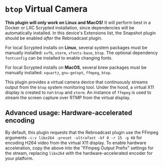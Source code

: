 # `btop` Virtual Camera

**This plugin will only work on Linux and MacOS!** It will perform best in a Docker or LXC Scrypted installation, since dependencies will be automatically installed. In this device's Extensions list, the Snapshot plugin should be enabled *after* the Rebroadcast plugin.

For local Scrypted installs on **Linux**, several system packages must be manually installed: `xvfb`, `xterm`, `xfonts-base`, `btop`. The optional dependency `fontconfig` can be installed to enable changing fonts.

For local Scrypted installs on **MacOS**, several brew packages must be manually installed: `xquartz`, `gnu-getopt`, `ffmpeg`, `btop`.

This plugin provides a virtual camera device that continuously streams output from the `btop` system monitoring tool. Under the hood, a virtual X11 display is created to run `btop` and `xterm`. An instance of `ffmpeg` is used to stream the screen capture over RTMP from the virtual display.

## Advanced usage: Hardware-accelerated encoding

By default, this plugin requests that the Rebroadcast plugin use the FFmpeg arguments `-c:v libx264 -preset -ultrafast -bf 0 -r 15 -g 60` for encoding H264 video from the virtual X11 display. To enable hardware acceleration, copy the above into the "FFmpeg Output Prefix" settings for the stream, replacing `libx264` with the hardware-accelerated encoder for your platform.